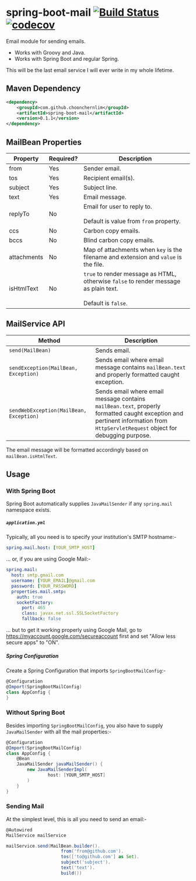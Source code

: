 # spring-boot-mail [![Build Status](https://travis-ci.org/choonchernlim/spring-boot-mail.svg?branch=master)](https://travis-ci.org/choonchernlim/spring-boot-mail) [![codecov](https://codecov.io/gh/choonchernlim/spring-boot-mail/branch/master/graph/badge.svg)](https://codecov.io/gh/choonchernlim/spring-boot-mail)

Email module for sending emails.
 
* Works with Groovy and Java.
* Works with Spring Boot and regular Spring.

This will be the last email service I will ever write in my whole lifetime.

## Maven Dependency

```xml
<dependency>
    <groupId>com.github.choonchernlim</groupId>
    <artifactId>spring-boot-mail</artifactId>
    <version>0.1.1</version>
</dependency>
```

## MailBean Properties

|Property                  |Required? |Description                                                                                                         |
|--------------------------|----------|--------------------------------------------------------------------------------------------------------------------|
|from                      |Yes       |Sender email.                                                                                                       |
|tos                       |Yes       |Recipient email(s).                                                                                            |
|subject                   |Yes       |Subject line.                                                                                                       |
|text                      |Yes       |Email message.                                                                                                      |
|replyTo                   |No        |Email for user to reply to. <br/><br/>Default is value from `from` property.                                        |
|ccs                       |No        |Carbon copy emails.                                                                                                 |
|bccs                      |No        |Blind carbon copy emails.                                                                                           |
|attachments               |No        |Map of attachments when `key` is the filename and extension and `value` is the file.                                |
|isHtmlText                |No        |`true` to render message as HTML, otherwise `false` to render message as plain text. <br/><br/>Default is `false`.  | 

## MailService API

|Method                                  |Description                                                                                                       |
|----------------------------------------|------------------------------------------------------------------------------------------------------------------|
|`send(MailBean)`                        |Sends email.                                                                                                      |
|`sendException(MailBean, Exception)`    |Sends email where email message contains `mailBean.text` and properly formatted caught exception.                 |
|`sendWebException(MailBean, Exception)` |Sends email where email message contains `mailBean.text`, properly formatted caught exception and pertinent information from `HttpServletRequest` object for debugging purpose. |


The email message will be formatted accordingly based on `mailBean.isHtmlText`.

## Usage

### With Spring Boot

Spring Boot automatically supplies `JavaMailSender` if any `spring.mail` namespace exists.

##### `application.yml`

Typically, all you need is to specify your institution's SMTP hostname:-

```yml
spring.mail.host: [YOUR_SMTP_HOST]
```

... or, if you are using Google Mail:-

```yml
spring.mail:
  host: smtp.gmail.com
  username: [YOUR_EMAIL]@gmail.com
  password: [YOUR_PASSWORD]
  properties.mail.smtp:
    auth: true
    socketFactory:
      port: 465
      class: javax.net.ssl.SSLSocketFactory
      fallback: false
```

... but to get it working properly using Google Mail, go to https://myaccount.google.com/secureaccount first and set "Allow less secure apps" to "ON".

##### Spring Configuration

Create a Spring Configuration that imports `SpringBootMailConfig`:-

```groovy
@Configuration
@Import(SpringBootMailConfig)
class AppConfig {
}
```

### Without Spring Boot

Besides importing `SpringBootMailConfig`, you also have to supply `JavaMailSender` with all the mail properties:-

```groovy
@Configuration
@Import(SpringBootMailConfig)
class AppConfig {
    @Bean
    JavaMailSender javaMailSender() {
        new JavaMailSenderImpl(
                host: [YOUR_SMTP_HOST]
        )
    }
}
```

### Sending Mail

At the simplest level, this is all you need to send an email:-

```groovy
@Autowired
MailService mailService

mailService.send(MailBean.builder().
                     from('from@github.com').
                     tos(['to@github.com'] as Set).
                     subject('subject').
                     text('text').
                     build())
```
